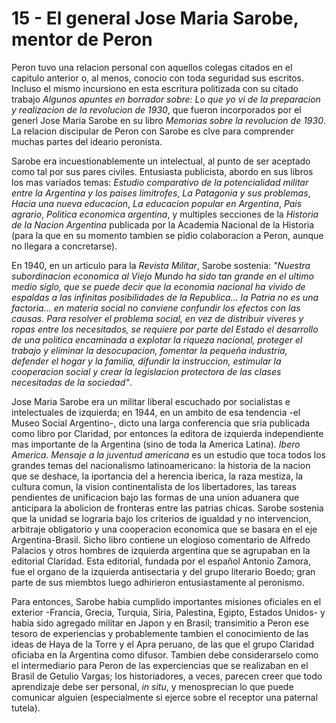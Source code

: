 # 15 - El general Jose Maria Sarobe, mentor de Peron

Peron tuvo una relacion personal con aquellos colegas citados en el capitulo anterior o, al menos, conocio con toda seguridad sus escritos.
Incluso el mismo incursiono en esta escritura politizada con su citado trabajo *Algunos apuntes en borrador sobre: Lo que yo vi de la preparacion 
y realizacion de la revolucion de 1930*, que fueron incorporados por el generl Jose Maria Sarobe en su libro *Memorias sobre la revolucion de 1930*.
La relacion discipular de Peron con Sarobe es clve para comprender muchas partes del ideario peronista.

Sarobe era incuestionablemente un intelectual, al punto de ser aceptado como tal por sus pares civiles.
Entusiasta publicista, abordo en sus libros los mas variados temas: *Estudio comparativo de la potencialidad militar entre la Argentina y 
los paises limitrofes*, *La Patagonia y sus problemas*, *Hacia una nueva educacion*, *La educacion popular en Argentina*, *Pais agrario*,
*Politica economica argentina*, y multiples secciones de la *Historia de la Nacion Argentina* publicada por la Academia Nacional de la Historia
(para la que en su momento tambien se pidio colaboracion a Peron, aunque no llegara a concretarse).

En 1940, en un articulo para la *Revista Militar*, Sarobe sostenia: *"Nuestra subordinacion economica al Viejo Mundo ha sido tan grande
en el ultimo medio siglo, que se puede decir que la economia nacional ha vivido de espaldas a las infinitas posibilidades de la Republica...
la Patria no es una factoria... en materia social no conviene confundir los efectos con las causas. Para resolver el problema social,
en vez de distribuir viveres y ropas entre los necesitados, se requiere por parte del Estado el desarrollo de una politica encaminada a 
explotar la riqueza nacional, proteger el trabajo y eliminar la desocupacion, fomentar la pequeña industria, defender el hogar y la familia,
difundir la instruccion, estimular la cooperacion social y crear la legislacion protectora de las clases necesitadas de la sociedad"*.

Jose Maria Sarobe era un militar liberal escuchado por socialistas e intelectuales de izquierda; en 1944, en un ambito de esa tendencia
-el Museo Social Argentino-, dicto una larga conferencia que sria publicada como libro por Claridad, por entonces la editora de izquierda
independiente mas importante de la Argentina (sino de toda la America Latina).
*Ibero America. Mensaje a la juventud americana* es un estudio que toca todos los grandes temas del nacionalismo latinoamericano: la historia
de la nacion que se deshace, la iportancia del a herencia iberica, la raza mestiza, la cultura comun, la vision continentalista de los 
libertadores, las tareas pendientes de unificacion bajo las formas de una union aduanera que anticipara la abolicion de fronteras entre
las patrias chicas. 
Sarobe sostenia que la unidad se lograria bajo los criterios de igualdad y no intervencion, arbitraje obligatorio y una cooperacion economica
que se basara en el eje Argentina-Brasil.
Sicho libro contiene un elogioso comentario de Alfredo Palacios y otros hombres de izquierda argentina que se agrupaban en la editorial Claridad.
Esta editorial, fundada por el español Antonio Zamora, fue el organo de la izquierda antisectaria y del grupo literario Boedo; gran parte de sus
miembtos luego adhirieron entusiastamente al peronismo.

Para entonces, Sarobe habia cumplido importantes misiones oficiales en el exterior -Francia, Grecia, Turquia, Siria, Palestina, Egipto, Estados Unidos-
y habia sido agregado militar en Japon y en Brasil; transimitio a Peron ese tesoro de experiencias y probablemente tambien el conocimiento de las
ideas de Haya de la Torre y el Apra peruano, de las que el grupo Claridad oficiaba en la Argentina como difusor.
Tambien debe considerarselo como el intermediario para Peron de las experciencias que se realizaban en el Brasil de Getulio Vargas;
los historiadores, a veces, parecen creer que todo aprendizaje debe ser personal, *in situ*, y menosprecian lo que puede comunicar alguien
(especialmente si ejerce sobre el receptor una paternal tutela).
